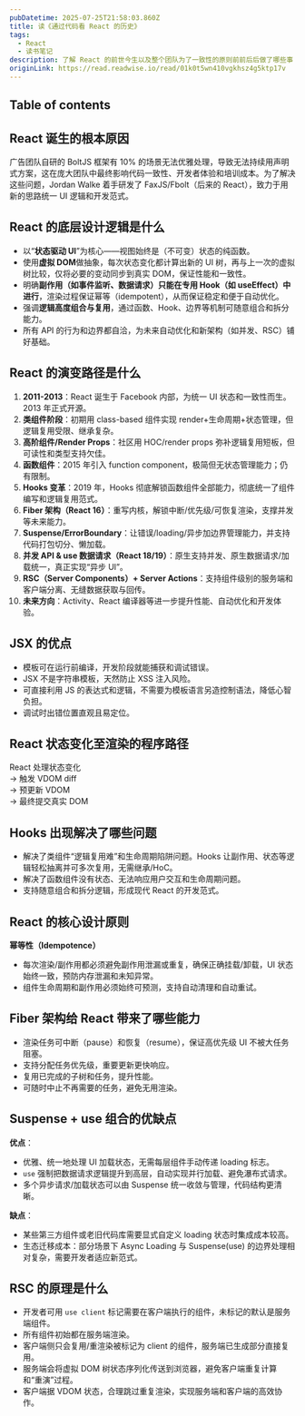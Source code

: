 ```yaml
---
pubDatetime: 2025-07-25T21:58:03.860Z
title: 读《通过代码看 React 的历史》
tags:
  - React
  - 读书笔记
description: 了解 React 的前世今生以及整个团队为了一致性的原则前前后后做了哪些事
originLink: https://read.readwise.io/read/01k0t5wn410vgkhsz4g5ktp17v
---
```


## Table of contents

## React 诞生的根本原因

广告团队自研的 BoltJS 框架有 10% 的场景无法优雅处理，导致无法持续用声明式方案，这在庞大团队中最终影响代码一致性、开发者体验和培训成本。为了解决这些问题，Jordan Walke 着手研发了 FaxJS/Fbolt（后来的 React），致力于用新的思路统一 UI 逻辑和开发范式。

## React 的底层设计逻辑是什么

- 以“**状态驱动 UI**”为核心——视图始终是（不可变）状态的纯函数。
- 使用**虚拟 DOM**做抽象，每次状态变化都计算出新的 UI 树，再与上一次的虚拟树比较，仅将必要的变动同步到真实 DOM，保证性能和一致性。
- 明确**副作用（如事件监听、数据请求）只能在专用 Hook（如 useEffect）中进行**，渲染过程保证幂等（idempotent），从而保证稳定和便于自动优化。
- 强调**逻辑高度组合与复用**，通过函数、Hook、边界等机制可随意组合和拆分能力。
- 所有 API 的行为和边界都自洽，为未来自动优化和新架构（如并发、RSC）铺好基础。

## React 的演变路径是什么

1. **2011-2013**：React 诞生于 Facebook 内部，为统一 UI 状态和一致性而生。2013 年正式开源。
2. **类组件阶段**：初期用 class-based 组件实现 render+生命周期+状态管理，但逻辑复用受限、继承复杂。
3. **高阶组件/Render Props**：社区用 HOC/render props 弥补逻辑复用短板，但可读性和类型支持欠佳。
4. **函数组件**：2015 年引入 function component，极简但无状态管理能力；仍有限制。
5. **Hooks 变革**：2019 年，Hooks 彻底解锁函数组件全部能力，彻底统一了组件编写和逻辑复用范式。
6. **Fiber 架构（React 16）**：重写内核，解锁中断/优先级/可恢复渲染，支撑并发等未来能力。
7. **Suspense/ErrorBoundary**：让错误/loading/异步加边界管理能力，并支持代码打包切分、懒加载。
8. **并发 API & use 数据请求（React 18/19）**：原生支持并发、原生数据请求/加载统一，真正实现“异步 UI”。
9. **RSC（Server Components）+ Server Actions**：支持组件级别的服务端和客户端分离、无缝数据获取与回传。
10. **未来方向**：Activity、React 编译器等进一步提升性能、自动优化和开发体验。

## JSX 的优点

- 模板可在运行前编译，开发阶段就能捕获和调试错误。
- JSX 不是字符串模板，天然防止 XSS 注入风险。
- 可直接利用 JS 的表达式和逻辑，不需要为模板语言另造控制语法，降低心智负担。
- 调试时出错位置直观且易定位。

## React 状态变化至渲染的程序路径

React 处理状态变化  
→ 触发 VDOM diff  
→ 预更新 VDOM  
→ 最终提交真实 DOM

## Hooks 出现解决了哪些问题

- 解决了类组件“逻辑复用难”和生命周期陷阱问题。Hooks 让副作用、状态等逻辑轻松抽离并可多次复用，无需继承/HoC。
- 解决了函数组件没有状态、无法响应用户交互和生命周期问题。
- 支持随意组合和拆分逻辑，形成现代 React 的开发范式。

## React 的核心设计原则

**幂等性（Idempotence）**  
- 每次渲染/副作用都必须避免副作用泄漏或重复，确保正确挂载/卸载，UI 状态始终一致，预防内存泄漏和未知异常。
- 组件生命周期和副作用必须始终可预测，支持自动清理和自动重试。

## Fiber 架构给 React 带来了哪些能力

- 渲染任务可中断（pause）和恢复（resume），保证高优先级 UI 不被大任务阻塞。
- 支持分配任务优先级，重要更新更快响应。
- 复用已完成的子树和任务，提升性能。
- 可随时中止不再需要的任务，避免无用渲染。

## Suspense + use 组合的优缺点

**优点**：
- 优雅、统一地处理 UI 加载状态，无需每层组件手动传递 loading 标志。
- `use` 强制把数据请求逻辑提升到高层，自动实现并行加载、避免瀑布式请求。
- 多个异步请求/加载状态可以由 Suspense 统一收敛与管理，代码结构更清晰。

**缺点**：
- 某些第三方组件或老旧代码库需要显式自定义 loading 状态时集成成本较高。
- 生态迁移成本：部分场景下 Async Loading 与 Suspense(use) 的边界处理相对复杂，需要开发者适应新范式。

## RSC 的原理是什么

- 开发者可用 `use client` 标记需要在客户端执行的组件，未标记的默认是服务端组件。
- 所有组件初始都在服务端渲染。
- 客户端侧只会复用/重渲染被标记为 client 的组件，服务端已生成部分直接复用。
- 服务端会将虚拟 DOM 树状态序列化传送到浏览器，避免客户端重复计算和“重演”过程。
- 客户端据 VDOM 状态，合理跳过重复渲染，实现服务端和客户端的高效协作。